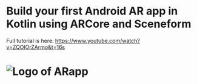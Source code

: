 Build your first Android AR app in Kotlin using ARCore and Sceneform
=========
Full tutorial is here:
https://www.youtube.com/watch?v=ZQOlOrZArmo&t=16s

![Logo of ARapp](https://blog.rrsaikat.com/wp-content/uploads/2019/10/arapp-1024x576.png "Logo of ARapp")
=========
